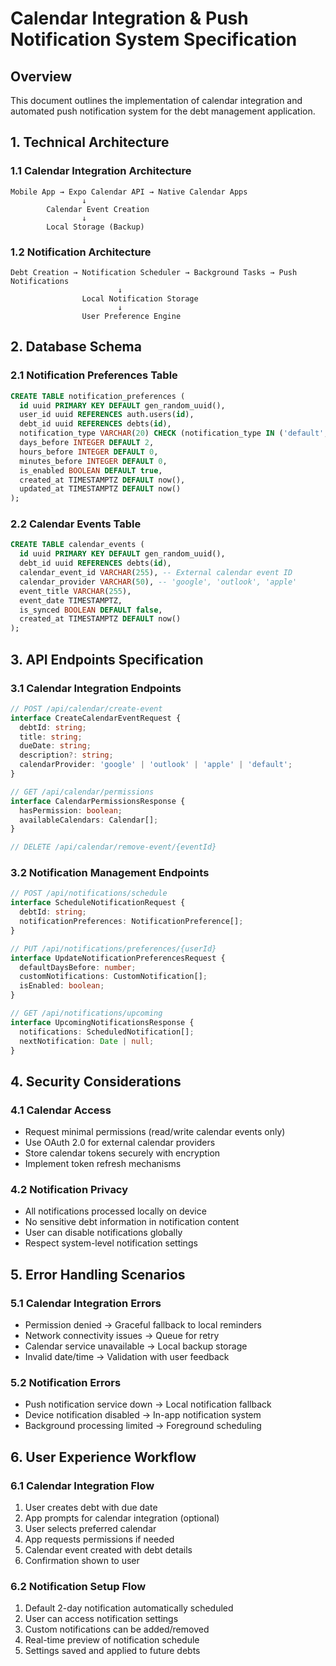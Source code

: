 # Calendar Integration & Push Notification System Specification

## Overview
This document outlines the implementation of calendar integration and automated push notification system for the debt management application.

## 1. Technical Architecture

### 1.1 Calendar Integration Architecture
```
Mobile App → Expo Calendar API → Native Calendar Apps
                ↓
        Calendar Event Creation
                ↓
        Local Storage (Backup)
```

### 1.2 Notification Architecture
```
Debt Creation → Notification Scheduler → Background Tasks → Push Notifications
                        ↓
                Local Notification Storage
                        ↓
                User Preference Engine
```

## 2. Database Schema

### 2.1 Notification Preferences Table
```sql
CREATE TABLE notification_preferences (
  id uuid PRIMARY KEY DEFAULT gen_random_uuid(),
  user_id uuid REFERENCES auth.users(id),
  debt_id uuid REFERENCES debts(id),
  notification_type VARCHAR(20) CHECK (notification_type IN ('default', 'custom')),
  days_before INTEGER DEFAULT 2,
  hours_before INTEGER DEFAULT 0,
  minutes_before INTEGER DEFAULT 0,
  is_enabled BOOLEAN DEFAULT true,
  created_at TIMESTAMPTZ DEFAULT now(),
  updated_at TIMESTAMPTZ DEFAULT now()
);
```

### 2.2 Calendar Events Table
```sql
CREATE TABLE calendar_events (
  id uuid PRIMARY KEY DEFAULT gen_random_uuid(),
  debt_id uuid REFERENCES debts(id),
  calendar_event_id VARCHAR(255), -- External calendar event ID
  calendar_provider VARCHAR(50), -- 'google', 'outlook', 'apple'
  event_title VARCHAR(255),
  event_date TIMESTAMPTZ,
  is_synced BOOLEAN DEFAULT false,
  created_at TIMESTAMPTZ DEFAULT now()
);
```

## 3. API Endpoints Specification

### 3.1 Calendar Integration Endpoints
```typescript
// POST /api/calendar/create-event
interface CreateCalendarEventRequest {
  debtId: string;
  title: string;
  dueDate: string;
  description?: string;
  calendarProvider: 'google' | 'outlook' | 'apple' | 'default';
}

// GET /api/calendar/permissions
interface CalendarPermissionsResponse {
  hasPermission: boolean;
  availableCalendars: Calendar[];
}

// DELETE /api/calendar/remove-event/{eventId}
```

### 3.2 Notification Management Endpoints
```typescript
// POST /api/notifications/schedule
interface ScheduleNotificationRequest {
  debtId: string;
  notificationPreferences: NotificationPreference[];
}

// PUT /api/notifications/preferences/{userId}
interface UpdateNotificationPreferencesRequest {
  defaultDaysBefore: number;
  customNotifications: CustomNotification[];
  isEnabled: boolean;
}

// GET /api/notifications/upcoming
interface UpcomingNotificationsResponse {
  notifications: ScheduledNotification[];
  nextNotification: Date | null;
}
```

## 4. Security Considerations

### 4.1 Calendar Access
- Request minimal permissions (read/write calendar events only)
- Use OAuth 2.0 for external calendar providers
- Store calendar tokens securely with encryption
- Implement token refresh mechanisms

### 4.2 Notification Privacy
- All notifications processed locally on device
- No sensitive debt information in notification content
- User can disable notifications globally
- Respect system-level notification settings

## 5. Error Handling Scenarios

### 5.1 Calendar Integration Errors
- Permission denied → Graceful fallback to local reminders
- Network connectivity issues → Queue for retry
- Calendar service unavailable → Local backup storage
- Invalid date/time → Validation with user feedback

### 5.2 Notification Errors
- Push notification service down → Local notification fallback
- Device notification disabled → In-app notification system
- Background processing limited → Foreground scheduling

## 6. User Experience Workflow

### 6.1 Calendar Integration Flow
1. User creates debt with due date
2. App prompts for calendar integration (optional)
3. User selects preferred calendar
4. App requests permissions if needed
5. Calendar event created with debt details
6. Confirmation shown to user

### 6.2 Notification Setup Flow
1. Default 2-day notification automatically scheduled
2. User can access notification settings
3. Custom notifications can be added/removed
4. Real-time preview of notification schedule
5. Settings saved and applied to future debts